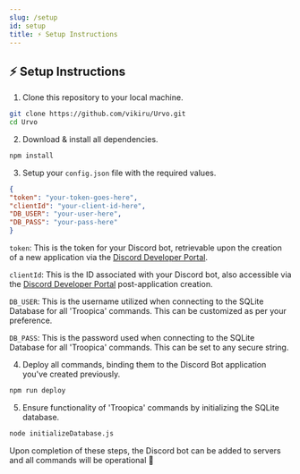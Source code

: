 ```yaml
---
slug: /setup
id: setup
title: ⚡ Setup Instructions
---
```


## ⚡ Setup Instructions

1. Clone this repository to your local machine.

```bash
git clone https://github.com/vikiru/Urvo.git
cd Urvo
```

2. Download & install all dependencies.

```bash
npm install
```

3. Setup your `config.json` file with the required values.

```json
{
"token": "your-token-goes-here",
"clientId": "your-client-id-here",
"DB_USER": "your-user-here",
"DB_PASS": "your-pass-here"
}
```

`token`: This is the token for your Discord bot, retrievable upon the creation of a new application via the [Discord Developer Portal](https://discord.com/developers/docs/intro).

`clientId`: This is the ID associated with your Discord bot, also accessible via the [Discord Developer Portal](https://discord.com/developers/docs/intro) post-application creation.

`DB_USER`: This is the username utilized when connecting to the SQLite Database for all 'Troopica' commands. This can be customized as per your preference.

`DB_PASS`: This is the password used when connecting to the SQLite Database for all 'Troopica' commands. This can be set to any secure string.

4. Deploy all commands, binding them to the Discord Bot application you've created previously.

```bash
npm run deploy
```

5. Ensure functionality of 'Troopica' commands by initializing the SQLite database.

```bash
node initializeDatabase.js
```

Upon completion of these steps, the Discord bot can be added to servers and all commands will be operational 🎉
